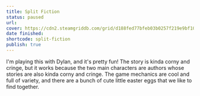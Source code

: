 ```yaml
---
title: Split Fiction
status: paused
url:
cover: https://cdn2.steamgriddb.com/grid/d188fed77bfeb03b0257f219e9bf10b7.png
date finished:
shortcode: split-fiction
publish: true
---
```

I'm playing this with Dylan, and it's pretty fun! The story is kinda corny and cringe, but it works because the two main characters are authors whose stories are also kinda corny and cringe. The game mechanics are cool and full of variety, and there are a bunch of cute little easter eggs that we like to find together.